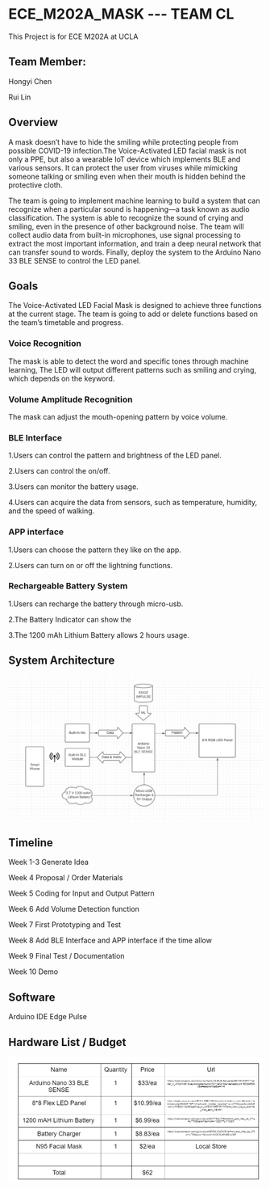 # ECE_M202A_MASK --- TEAM CL

This Project is for ECE M202A at UCLA

## Team Member:
Hongyi Chen

Rui Lin

## Overview

A mask doesn’t have to hide the smiling while protecting people from possible COVID-19 infection.The Voice-Activated LED facial mask is not only a PPE, but also a wearable IoT device which implements BLE and various sensors. It can protect the user from viruses while mimicking someone talking or smiling even when their mouth is hidden behind the protective cloth. 

The team is going to implement machine learning to build a system that can recognize when a particular sound is happening—a task known as audio classification. The system is able to recognize the sound of crying and smiling, even in the presence of other background noise. The team will collect audio data from built-in microphones, use signal processing to extract the most important information, and train a deep neural network that can transfer sound to words. Finally, deploy the system to the Arduino Nano 33 BLE SENSE to control the LED panel.

## Goals

The Voice-Activated LED Facial Mask is designed to achieve three functions at the current stage. The team is going to add or delete functions based on the team’s timetable and progress.

### Voice Recognition 
The mask is able to detect the word and specific tones through machine learning, The LED will output different patterns such as smiling and crying, which depends on the keyword.
### Volume Amplitude Recognition
The mask can adjust the mouth-opening pattern by voice volume.
### BLE Interface
1.Users can control the pattern and brightness of the LED panel. 

2.Users can control the on/off.

3.Users can monitor the battery usage.

4.Users can acquire the data from sensors, such as temperature, humidity, and the speed of walking.

### APP interface
1.Users can choose the pattern they like on the app.

2.Users can turn on or off the lightning functions.

### Rechargeable Battery System
1.Users can recharge the battery through micro-usb.

2.The Battery Indicator can show the 

3.The 1200 mAh Lithium Battery allows 2 hours usage.


## System Architecture

![flowchart](images/pipeline.png)












## Timeline

Week 1-3            Generate Idea

Week 4               Proposal / Order Materials

Week 5               Coding for Input and Output Pattern

Week 6               Add Volume Detection function

Week 7               First Prototyping and Test

Week 8               Add BLE Interface and APP interface if the time allow

Week 9              Final Test / Documentation

Week 10            Demo

## Software 

Arduino IDE
Edge Pulse


## Hardware List / Budget
![budget](images/budget.png)











